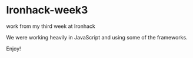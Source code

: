 # Ironhack-week3
work from my third week at Ironhack

We were working heavily in JavaScript and using some of the frameworks.

Enjoy! 
